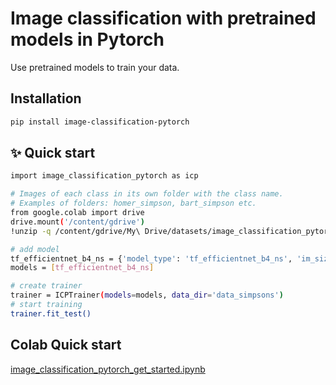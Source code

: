 # Image classification with pretrained models in Pytorch

Use pretrained models to train your data.

## Installation

```sh
pip install image-classification-pytorch
```

## ✨ Quick start 


```sh
import image_classification_pytorch as icp
```
```sh
# Images of each class in its own folder with the class name. 
# Examples of folders: homer_simpson, bart_simpson etc. 
from google.colab import drive
drive.mount('/content/gdrive')
!unzip -q /content/gdrive/My\ Drive/datasets/image_classification_pytorch/data_simpsons.zip -d train
```
```sh
# add model
tf_efficientnet_b4_ns = {'model_type': 'tf_efficientnet_b4_ns', 'im_size': 380, 'im_size_test': 380, 'batch_size': 8, 'mean': [0.485, 0.456, 0.406], 'std': [0.229, 0.224, 0.225]}
models = [tf_efficientnet_b4_ns]
```
```sh
# create trainer
trainer = ICPTrainer(models=models, data_dir='data_simpsons')
# start training
trainer.fit_test()
```

## Colab Quick start
[image_classification_pytorch_get_started.ipynb](https://colab.research.google.com/drive/1M7oJDizCOrFTDJz0CaDy-ClvDMUvmlnv?usp=sharing)
